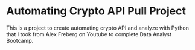 # Automating Crypto API Pull Project
This is a project to create automating crypto API and analyze with Python that I took from Alex Freberg on Youtube to complete Data Analyst Bootcamp.
